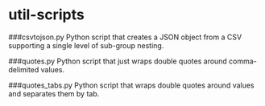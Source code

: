 util-scripts
============

###csvtojson.py
Python script that creates a JSON object from a CSV supporting a single level of sub-group nesting.

###quotes.py
Python script that just wraps double quotes around comma-delimited values.

###quotes_tabs.py
Python script that wraps double quotes around values and separates them by tab.
